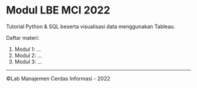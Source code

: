 # Modul LBE MCI 2022

Tutorial Python & SQL beserta visualisasi data menggunakan Tableau.

Daftar materi:
1. Modul 1: ...
2. Modul 2: ...
3. Modul 3: ...

- - - - 

©Lab Manajemen Cerdas Informasi - 2022 
